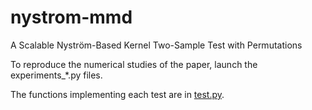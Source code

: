 # nystrom-mmd
A Scalable Nyström-Based Kernel Two-Sample Test with Permutations

To reproduce the numerical studies of the paper, launch the experiments_*.py files.

The functions implementing each test are in [test.py](tests.py).
